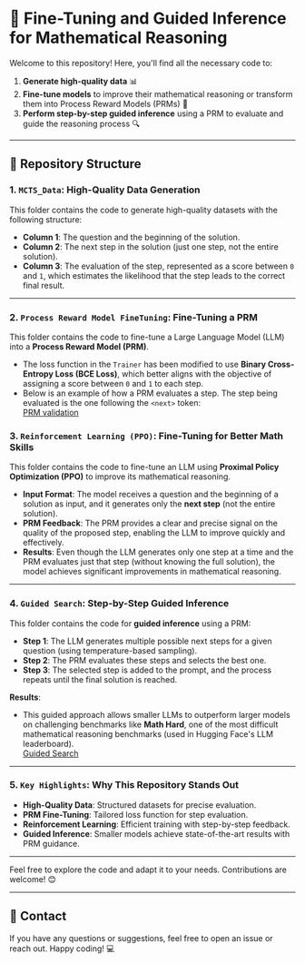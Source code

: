 # 🚀 Fine-Tuning and Guided Inference for Mathematical Reasoning

Welcome to this repository! Here, you'll find all the necessary code to:

1. **Generate high-quality data** 📊  
2. **Fine-tune models** to improve their mathematical reasoning or transform them into Process Reward Models (PRMs) 🧠  
3. **Perform step-by-step guided inference** using a PRM to evaluate and guide the reasoning process 🔍  

---

## 📂 Repository Structure

### 1. **`MCTS_Data`**: High-Quality Data Generation  
This folder contains the code to generate high-quality datasets with the following structure:  
- **Column 1**: The question and the beginning of the solution.  
- **Column 2**: The next step in the solution (just one step, not the entire solution).  
- **Column 3**: The evaluation of the step, represented as a score between `0` and `1`, which estimates the likelihood that the step leads to the correct final result.  

---

### 2. **`Process Reward Model FineTuning`**: Fine-Tuning a PRM  
This folder contains the code to fine-tune a Large Language Model (LLM) into a **Process Reward Model (PRM)**.  
- The loss function in the `Trainer` has been modified to use **Binary Cross-Entropy Loss (BCE Loss)**, which better aligns with the objective of assigning a score between `0` and `1` to each step.  
- Below is an example of how a PRM evaluates a step. The step being evaluated is the one following the `<next>` token:  
[PRM validation](images/prmtest)
### 3. **`Reinforcement Learning (PPO)`**: Fine-Tuning for Better Math Skills  
This folder contains the code to fine-tune an LLM using **Proximal Policy Optimization (PPO)** to improve its mathematical reasoning.  

- **Input Format**: The model receives a question and the beginning of a solution as input, and it generates only the **next step** (not the entire solution).  
- **PRM Feedback**: The PRM provides a clear and precise signal on the quality of the proposed step, enabling the LLM to improve quickly and effectively.  
- **Results**: Even though the LLM generates only one step at a time and the PRM evaluates just that step (without knowing the full solution), the model achieves significant improvements in mathematical reasoning.  

---

### 4. **`Guided Search`**: Step-by-Step Guided Inference  
This folder contains the code for **guided inference** using a PRM:  

- **Step 1**: The LLM generates multiple possible next steps for a given question (using temperature-based sampling).  
- **Step 2**: The PRM evaluates these steps and selects the best one.  
- **Step 3**: The selected step is added to the prompt, and the process repeats until the final solution is reached.  

**Results**:  
- This guided approach allows smaller LLMs to outperform larger models on challenging benchmarks like **Math Hard**, one of the most difficult mathematical reasoning benchmarks (used in Hugging Face's LLM leaderboard).  
[Guided Search](images/gs)
---

### 5. **`Key Highlights`**: Why This Repository Stands Out  
- **High-Quality Data**: Structured datasets for precise evaluation.  
- **PRM Fine-Tuning**: Tailored loss function for step evaluation.  
- **Reinforcement Learning**: Efficient training with step-by-step feedback.  
- **Guided Inference**: Smaller models achieve state-of-the-art results with PRM guidance.  

---

Feel free to explore the code and adapt it to your needs. Contributions are welcome! 😊  

---

## 📧 Contact  
If you have any questions or suggestions, feel free to open an issue or reach out. Happy coding! 💻

